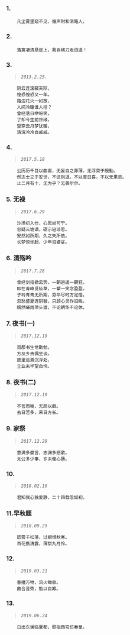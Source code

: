 ### 1. 
        凡尘雾里窥不见，循声附和渐路人。

### 2.
        落寞凄清悬崖上，我自横刀走逍遥！

### 3.
>*`2013.2.25.`*

        阴云连滚蔽天际，
        惶恐惶恐又一年。
        路边花火一如故，
        人间冷暖谁人拾？
        曾经落日咿呀笑，
        了却今生前世缘。
        望穿云月梦犹暖，
        清清冷冷自戚戚。 
        
### 4.
>*`2017.5.18`*

        公历历千目以曲直，无妄自之菲薄，无浮荣于殷勤。
        然志士立于安世，不进则退。不以度日喜，不以无果悲。
        止二月有十，无为乎？无畏尔尔。

### 5. 无禄
>*`2017.6.29`*
        
        沙场初入仕，心思尚可宁。
        忽疑云诡谲，砺示轻琼思。
        安然如所期，久之失所依。
        长梦惊坐起，少年泪婆娑。

### 6. 清殇吟
>*`2017.7.28`*

        曾经剑指掀云势，一朝逍遥一朝狂。
        即在青峰觅仙草，一颦一笑念盈盈。
        子衿青青无所期，芬华尽时方足惜。
        忽愁盛夏连阴翳，只顾心灵作旧眸。
        嫣然曦雨萍头渡，不论朝华不论休。

### 7. 夜书(一)
>*`2017.12.19`*

        百郡书生常勤勉，
        方及乡贵偶坐谈。
        故里远溯沉浮处，
        立业未半望自怜。

### 8. 夜书(二)
>*`2017.12.19`*

        不言而喻，无颜以觑。
        去日苦多，来日方长。
        
### 9. 家祭
>*`2017.12.29`*

        意满多豪言，志渊多悲歌。
        太公多少事，岁末催心肠。

### 10. 
>*`2018.02.16`*

        君知我心独爱静，二十四载忽如初。
        
### 11.早秋题 
>*`2018.09.29`*

        层零千松落，过眼恨秋寒。
        百花携清露，薄祭九月怜。
        
### 12.
>*`2019.03.21`*

        春播万物，流火锄收。
        曲合音秀，勉以自筹。
        
### 13.
>*`2019.06.24`*

        日出东澜临夏都，颐指西穹仿秦皇。
